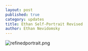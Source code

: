 ```yaml
---
layout: post
published: true
category: updates
title: Ethan Self-Portrait Revised
author: Ethan Nevidomsky
---
```

![refinedportrait.png]({{site.baseurl}}/assets/refinedportrait.png)

